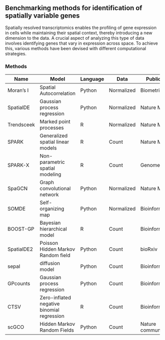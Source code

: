 ## Benchmarking methods for identification of spatially variable genes

Spatially resolved transcriptomics enables the profiling of gene expression in cells while maintaining their spatial context, thereby introducing a new dimension to the data. A crucial aspect of analyzing this type of data involves identifying genes that vary in expression across space. To achieve this, various methods have been devised with different computational strategies.

### Methods

| Name      | Model                      | Language | Data       | Publication     | Year  |
| ---       | ---                        | ---      | ---        | -----------     |-------|
| Moran’s I | Spatial Autocorrelation    | Python   | Normalized |  Biometrika |  1950 |
| SpatialDE | Gaussian process regression| Python   | Normalized |  Nature Methods |  2018 |
| Trendsceek   | Marked point processes | R   | Normalized |  Nature Methods |  2018 |
| SPARK     | Generalized spatial linear models | R   | Count |  Nature Methods |  2020 |
| SPARK-X   | Non-parametric spatial modeling | R   | Count |  Genome Biology |  2021 |
| SpaGCN   | Graph convolutional network | Python   | Normalized |  Nature Methods |  2021 |
| SOMDE   | Self-organizing map | Python   | Normalized |  Bioinformatics |  2021 |
| BOOST-GP   | Bayesian hierarchical model | R   | Count |  Bioinformatics |  2021 |
| SpatialDE2 | Poisson Hidden Markov Random field | Python   | Count |  bioRxiv |  2021 |
| sepal   | diffusion model | Python   | Count | Bioinformatics |  2021 |
| GPcounts   | Gaussian process regression | Python   | Count | Bioinformatics |  2022 |
| CTSV   | Zero-inflated negative binomial regression | R   | Count |  Bioinformatics |  2022 |
| scGCO   | Hidden Markov Random Fields | Python   | Count | Nature communications |  2022 |
